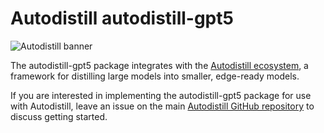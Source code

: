 
# Autodistill autodistill-gpt5

![Autodistill banner](https://raw.githubusercontent.com/autodistill/autodistill/main/docs/assets/banner.png)

The autodistill-gpt5 package integrates with the [Autodistill ecosystem](https://autodistill.com), a framework for distilling large models into smaller, edge-ready models.

If you are interested in implementing the autodistill-gpt5 package for use with Autodistill, leave an issue on the main [Autodistill GitHub repository](https://github.com/autodistill/autodistill) to discuss getting started.
    